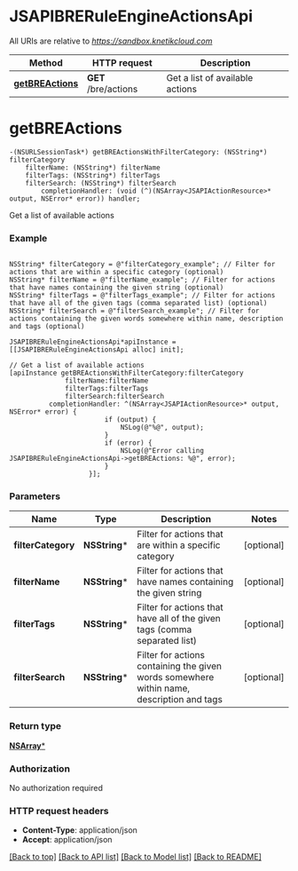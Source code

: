 # JSAPIBRERuleEngineActionsApi

All URIs are relative to *https://sandbox.knetikcloud.com*

Method | HTTP request | Description
------------- | ------------- | -------------
[**getBREActions**](JSAPIBRERuleEngineActionsApi.md#getbreactions) | **GET** /bre/actions | Get a list of available actions


# **getBREActions**
```objc
-(NSURLSessionTask*) getBREActionsWithFilterCategory: (NSString*) filterCategory
    filterName: (NSString*) filterName
    filterTags: (NSString*) filterTags
    filterSearch: (NSString*) filterSearch
        completionHandler: (void (^)(NSArray<JSAPIActionResource>* output, NSError* error)) handler;
```

Get a list of available actions

### Example 
```objc

NSString* filterCategory = @"filterCategory_example"; // Filter for actions that are within a specific category (optional)
NSString* filterName = @"filterName_example"; // Filter for actions that have names containing the given string (optional)
NSString* filterTags = @"filterTags_example"; // Filter for actions that have all of the given tags (comma separated list) (optional)
NSString* filterSearch = @"filterSearch_example"; // Filter for actions containing the given words somewhere within name, description and tags (optional)

JSAPIBRERuleEngineActionsApi*apiInstance = [[JSAPIBRERuleEngineActionsApi alloc] init];

// Get a list of available actions
[apiInstance getBREActionsWithFilterCategory:filterCategory
              filterName:filterName
              filterTags:filterTags
              filterSearch:filterSearch
          completionHandler: ^(NSArray<JSAPIActionResource>* output, NSError* error) {
                        if (output) {
                            NSLog(@"%@", output);
                        }
                        if (error) {
                            NSLog(@"Error calling JSAPIBRERuleEngineActionsApi->getBREActions: %@", error);
                        }
                    }];
```

### Parameters

Name | Type | Description  | Notes
------------- | ------------- | ------------- | -------------
 **filterCategory** | **NSString***| Filter for actions that are within a specific category | [optional] 
 **filterName** | **NSString***| Filter for actions that have names containing the given string | [optional] 
 **filterTags** | **NSString***| Filter for actions that have all of the given tags (comma separated list) | [optional] 
 **filterSearch** | **NSString***| Filter for actions containing the given words somewhere within name, description and tags | [optional] 

### Return type

[**NSArray<JSAPIActionResource>***](JSAPIActionResource.md)

### Authorization

No authorization required

### HTTP request headers

 - **Content-Type**: application/json
 - **Accept**: application/json

[[Back to top]](#) [[Back to API list]](../README.md#documentation-for-api-endpoints) [[Back to Model list]](../README.md#documentation-for-models) [[Back to README]](../README.md)


